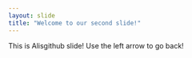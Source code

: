 ```yaml
---
layout: slide
title: "Welcome to our second slide!"
---
```

This is Alisgithub slide!
Use the left arrow to go back!